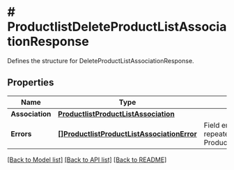 # # ProductlistDeleteProductListAssociationResponse
Defines the structure for DeleteProductListAssociationResponse.

## Properties 


Name | Type | Description | Notes
------------ | ------------- | ------------- | -------------
**Association**| [**ProductlistProductListAssociation**](ProductlistProductListAssociation.md) |   | [optional]
**Errors**| [**[]ProductlistProductListAssociationError**](ProductlistProductListAssociationError.md) | Field errors of type repeated ProductListAssociationError.  | [optional]


[[Back to Model list]](../../README.md#models) [[Back to API list]](../../README.md#endpoints) [[Back to README]](../../README.md)

